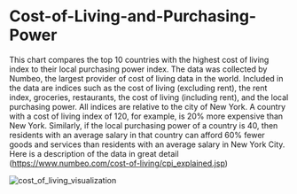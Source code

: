 # Cost-of-Living-and-Purchasing-Power


This chart compares the top 10 countries with the highest cost of living index to their local purchasing power index. The data was collected by Numbeo, the largest provider of cost of living data in the world. Included in the data are indices such as the cost of living (excluding rent), the rent index, groceries, restaurants, the cost of living (including rent), and the local purchasing power. All indices are relative to the city of New York. A country with a cost of living index of 120, for example, is 20% more expensive than New York. Similarly, if the local purchasing power of a country is 40, then residents with an average salary in that country can afford 60% fewer goods and services than residents with an average salary in New York City. Here is a description of the data in great detail (https://www.numbeo.com/cost-of-living/cpi_explained.jsp)



![cost_of_living_visualization](https://user-images.githubusercontent.com/119361599/213942109-127cc825-74ec-4ba2-ba6f-a40c094c1737.png)
